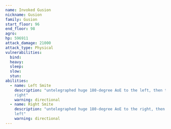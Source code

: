 ```yaml
---
name: Invoked Gusion
nickname: Gusion
family: Gusion
start_floor: 96
end_floor: 98
agro: 
hp: 596911
attack_damage: 21000
attack_type: Physical
vulnerabilities:
  bind: 
  heavy: 
  sleep: 
  slow: 
  stun: 
abilities:
  - name: Left Smite
    description: "untelegraphed huge 180-degree AoE to the left, then to the
    right"
    warning: directional
  - name: Right Smite
    description: "untelegraphed huge 180-degree AoE to the right, then to the
    left"
    warning: directional
---
```

